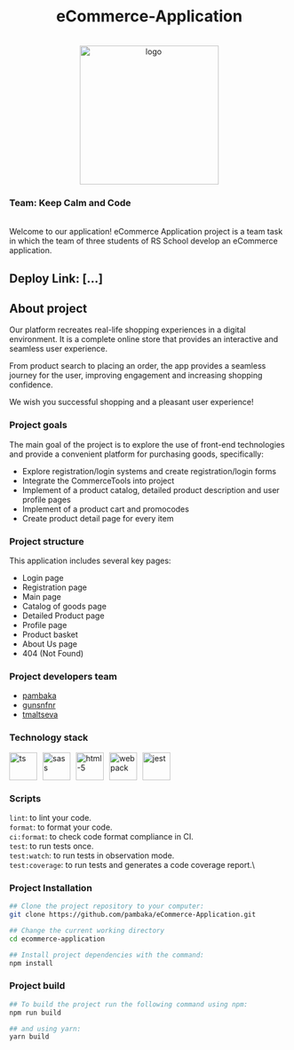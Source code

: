 <h1 align="center">
    eCommerce-Application
</h1>
<br>
    <div align="center">
         <img src="https://freeillustrations.xyz/wp-content/uploads/2021/03/Blues-Dual-tone-shopping-illustration_lg.png" alt="logo" width="250">
    </div>

<h3 align="left">
    Team: Keep Calm and Code
</h3>
<br>
Welcome to our application! eCommerce Application project is a team task in which the team of three students of RS School develop an eCommerce application.
<br>
<h2 align="left">
    Deploy Link: [...]
</h2>

## About project
Our platform recreates real-life shopping experiences in a digital environment. It is a complete online store that provides an interactive and seamless user experience. 

From product search to placing an order, the app provides a seamless journey for the user, improving engagement and increasing shopping confidence.

We wish you successful shopping and a pleasant user experience!

### Project goals
The main goal of the project is to explore the use of front-end technologies and provide a convenient platform for purchasing goods, specifically:

- Explore registration/login systems and create registration/login forms
- Integrate the CommerceTools into project
- Implement of a product catalog, detailed product description and user profile pages
- Implement of a product cart and promocodes
- Create product detail page for every item


### Project structure
This application includes several key pages:
- Login page
- Registration page
- Main page
- Catalog of goods page
- Detailed Product page
- Profile page
- Product basket
- About Us page
- 404 (Not Found)

### Project developers team
- [pambaka](https://github.com/pambaka)
- [gunsnfnr](https://github.com/gunsnfnr)
- [tmaltseva](https://github.com/tmaltseva)

### Technology stack
<div style="display: flex; gap: 10px;">
    <img src="https://www.svgrepo.com/show/374144/typescript.svg" alt="ts" width="50">
    <img src="https://www.svgrepo.com/show/374061/sass.svg" alt="sass" width="50">
    <img src="https://www.svgrepo.com/show/353884/html-5.svg" alt="html-5" width="50">
    <img src="https://www.svgrepo.com/show/354552/webpack.svg" alt="webpack" width="50">
    <img src="https://www.svgrepo.com/show/373700/jest.svg" alt="jest" width="50">
</div>

### Scripts
`lint`: to lint your code.\
`format`: to format your code.\
`ci:format`: to check code format compliance in CI.\
`test`: to run tests once.\
`test:watch`: to run tests in observation mode.\
`test:coverage`: to run tests and generates a code coverage report.\

### Project Installation
```sh
## Clone the project repository to your computer:
git clone https://github.com/pambaka/eCommerce-Application.git

## Change the current working directory
cd ecommerce-application

## Install project dependencies with the command: 
npm install
```

### Project build
```sh
## To build the project run the following command using npm:
npm run build

## and using yarn:
yarn build
```